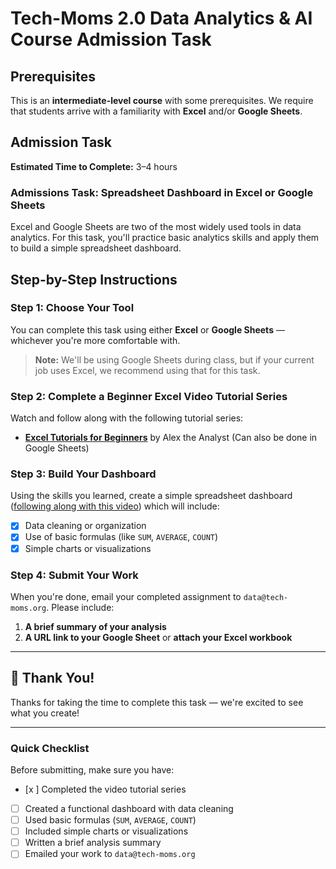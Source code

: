 # Tech-Moms 2.0 Data Analytics & AI Course Admission Task

## Prerequisites

This is an **intermediate-level course** with some prerequisites. We require that students arrive with a familiarity with **Excel** and/or **Google Sheets**.

## Admission Task

**Estimated Time to Complete:** 3–4 hours

### Admissions Task: Spreadsheet Dashboard in Excel or Google Sheets

Excel and Google Sheets are two of the most widely used tools in data analytics. For this task, you'll practice basic analytics skills and apply them to build a simple spreadsheet dashboard.

## Step-by-Step Instructions

### Step 1: Choose Your Tool

You can complete this task using either **Excel** or **Google Sheets** — whichever you're more comfortable with.

> **Note:** We'll be using Google Sheets during class, but if your current job uses Excel, we recommend using that for this task.

### Step 2: Complete a Beginner Excel Video Tutorial Series

Watch and follow along with the following tutorial series:

- **[Excel Tutorials for Beginners](https://www.youtube.com/playlist?list=PLUaB-1hjhk8Hyd5NiPQ9CND82vNodlFF5)** by Alex the Analyst (Can also be done in Google Sheets)

### Step 3: Build Your Dashboard

Using the skills you learned, create a simple spreadsheet dashboard ([following along with this video](https://www.youtube.com/watch?v=opJgMj1IUrc&list=PLUaB-1hjhk8Hyd5NiPQ9CND82vNodlFF5&index=7)) which will include:

- [x] Data cleaning or organization
- [x] Use of basic formulas (like `SUM`, `AVERAGE`, `COUNT`)
- [x] Simple charts or visualizations

### Step 4: Submit Your Work

When you're done, email your completed assignment to `data@tech-moms.org`. Please include:

1. **A brief summary of your analysis**
2. **A URL link to your Google Sheet** or **attach your Excel workbook**

---

## 🎉 Thank You!

Thanks for taking the time to complete this task — we're excited to see what you create!

---

### Quick Checklist

Before submitting, make sure you have:

- [x ] Completed the video tutorial series
- [ ] Created a functional dashboard with data cleaning
- [ ] Used basic formulas (`SUM`, `AVERAGE`, `COUNT`)
- [ ] Included simple charts or visualizations
- [ ] Written a brief analysis summary
- [ ] Emailed your work to `data@tech-moms.org`
